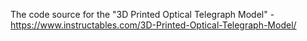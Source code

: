 The code source for the "3D Printed Optical Telegraph Model" - https://www.instructables.com/3D-Printed-Optical-Telegraph-Model/
